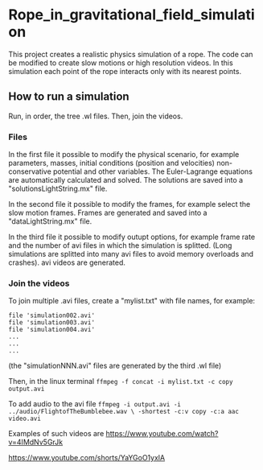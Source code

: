# Rope_in_gravitational_field_simulation
This project creates a realistic physics simulation of a rope. 
The code can be modified to create slow motions or high resolution videos.
In this simulation each point of the rope interacts only with its nearest points.

## How to run a simulation
Run, in order, the tree .wl files. Then, join the videos.

### Files
In the first file it possible to modify the physical scenario, for example parameters, masses, initial conditions (position and velocities) non-conservative potential and other variables.
The Euler-Lagrange equations are automatically calculated and solved. The solutions are saved into a "solutionsLightString.mx" file.

In the second file it possible to modify the frames, for example select the slow motion frames.
Frames are generated and saved into a "dataLightString.mx" file.

In the third file it possible to modify outupt options, for example frame rate and the number of avi files in which the simulation is splitted. (Long simulations are splitted into many avi files to avoid memory overloads and crashes).
avi videos are generated.

### Join the videos
To join multiple .avi files, create a "mylist.txt" with file names, for example:
```file 'simulation001.avi'
file 'simulation002.avi'
file 'simulation003.avi'
file 'simulation004.avi'
...
...
...
```
(the "simulationNNN.avi" files are generated by the third .wl file)

Then, in the linux terminal
`ffmpeg -f concat -i mylist.txt -c copy output.avi`

To add audio to the avi file 
`ffmpeg -i output.avi -i ../audio/FlightofTheBumblebee.wav \
-shortest -c:v copy -c:a aac video.avi`

Examples of such videos are
https://www.youtube.com/watch?v=4IMdNv5GrJk

https://www.youtube.com/shorts/YaYGoO1yxlA
